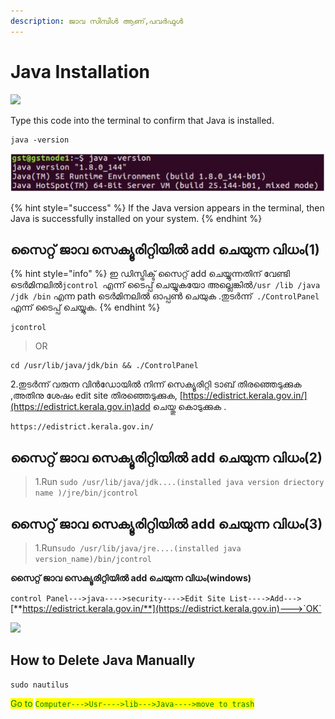 ```yaml
---
description: ജാവ സിമ്പിൾ ആണ്,പവർഫുൾ
---
```


# Java Installation

![](../.gitbook/assets/java\_original\_logo\_icon\_146458.png)



Type this code into the terminal to confirm that Java is installed.

```
java -version
```

![](../.gitbook/assets/java.JPG)

{% hint style="success" %}
If the Java version appears in the terminal, then Java is successfully installed on your system.
{% endhint %}

## **സൈറ്റ് ജാവ സെക്യൂരിറ്റിയിൽ add ചെയുന്ന വിധം(1)**

{% hint style="info" %}
ഇ ഡിസ്ട്രിക്ട് സൈറ്റ് add ചെയ്യുന്നതിന് വേണ്ടി ടെർമിനലിൽ`jcontrol `എന്ന് ടൈപ്പ് ചെയ്യുകയോ അല്ലെങ്കിൽ`/usr /lib /java /jdk /bin` എന്ന path ടെർമിനലിൽ ഓപ്പൺ ചെയുക .തുടർന്ന്`  ./ControlPanel  `എന്ന് ടൈപ്പ് ചെയ്യുക.
{% endhint %}

```
jcontrol
```

> OR &#x20;

```
cd /usr/lib/java/jdk/bin && ./ControlPanel
```

2.തുടർന്ന് വരുന്ന വിൻഡോയിൽ നിന്ന് സെക്യൂരിറ്റി ടാബ് തിരഞ്ഞെടുക്കുക ,അതിനു ശേഷം edit site തിരഞ്ഞെടുക്കുക, [https://edistrict.kerala.gov.in/](https://edistrict.kerala.gov.in)add ചെയ്തു കൊടുക്കുക .

```
https://edistrict.kerala.gov.in/
```



## **സൈറ്റ് ജാവ സെക്യൂരിറ്റിയിൽ add ചെയുന്ന വിധം(2)**

> 1.Run `sudo /usr/lib/java/jdk....(installed java version driectory name )/jre/bin/jcontrol`

## **സൈറ്റ് ജാവ സെക്യൂരിറ്റിയിൽ add ചെയുന്ന വിധം(3)**

> 1.Run`sudo /usr/lib/java/jre....(installed java version_name)/bin/jcontrol `

**സൈറ്റ് ജാവ സെക്യൂരിറ്റിയിൽ add ചെയുന്ന വിധം(windows)**

`control Panel--->java---->security---->Edit Site List---->Add--->`[**https://edistrict.kerala.gov.in/**](https://edistrict.kerala.gov.in)--->`OK`

![](../.gitbook/assets/cmd.png)

## How to Delete Java Manually

```
sudo nautilus
```

<mark style="color:green;">Go to</mark> <mark style="color:green;">`Computer--->Usr---->lib--->Java---->move to trash`</mark>

## &#x20;
